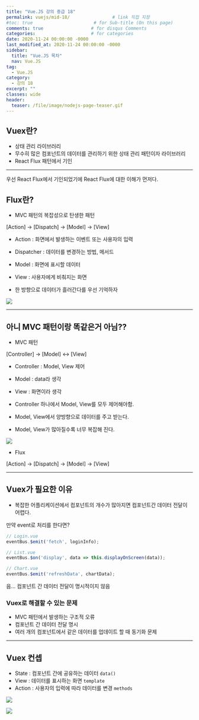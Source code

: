 ```yaml
---
title: "Vue.JS 강의 중급 18"
permalink: vuejs/mid-18/                # link 직접 지정
#toc: true                       # for Sub-title (On this page)
comments: true                  # for disqus Comments
categories:                     # for categories
date: 2020-11-24 00:00:00 -0000
last_modified_at: 2020-11-24 00:00:00 -0000
sidebar:
  title: "Vue.JS 목차"
  nav: Vue.JS
tag:
  - Vue.JS
category:
  - 강의 18
excerpt: ""
classes: wide
header:
  teaser: /file/image/nodejs-page-teaser.gif
---
```


## Vuex란?

* 상태 관리 라이브러리
* 무수히 많은 컴포넌트의 데이터를 관리하기 위한 상태 관리 패턴이자 라이브러리
* React Flux 패턴에서 기인

---

우선 React Flux에서 기인되었기에 React Flux에 대한 이해가 먼저다.

## Flux란?

* MVC 패턴의 복잡성으로 탄생한 패턴

[Action] -> [Dispatch] -> [Model] -> [View]

* Action : 화면에서 발생하는 이벤트 또는 사용자의 입력
* Dispatcher : 데이터를 변경하는 방법, 메서드
* Model : 화면에 표시할 데이터
* View : 사용자에게 비춰지는 화면

* 한 방향으로 데이터가 흘러간다를 우선 기억하자

![](/file/image/vuejs-mid-18-3.png)

---

## 아니 MVC 패턴이랑 똑같은거 아님??

* MVC 패턴

[Controller] -> [Model] <-> [View]

- Controller : Model, View 제어
- Model : data라 생각
- View : 화면이라 생각

- Controller 하나에서 Model, View를 모두 제어해야함.
- Model, View에서 양방향으로 데이터를 주고 받는다.
- Model, View가 많아질수록 너무 복잡해 진다.

![](/file/image/vuejs-mid-18-4.png)

* Flux

[Action] -> [Dispatch] -> [Model] -> [View]

---

## Vuex가 필요한 이유

* 복잡한 어플리케이션에서 컴포넌트의 개수가 많아지면 컴포넌트간 데이터 전달이 어렵다.

만약 event로 처리를 한다면?

```js
// Login.vue
eventBus.$emit('fetch', loginInfo);

// List.vue
eventBus.$on('display', data => this.displayOnScreen(data));

// Chart.vue
eventBus.$emit('refreshData', chartData);
```

음... 컴포넌트 간 데이터 전달이 명시적이지 않음


### Vuex로 해결할 수 있는 문제

* MVC 패턴에서 발생하는 구조적 오류
* 컴포넌트 간 데이터 전달 명시
* 여러 개의 컴포넌트에서 같은 데이터를 업데이트 할 때 동기화 문제

---

## Vuex 컨셉

* State : 컴포넌트 간에 공유하는 데이터 `data()`
* View : 데이터를 표시하는 화면 `template`
* Action : 사용자의 입력에 따라 데이터를 변경 `methods`

![](/file/image/vuejs-mid-18-1.png)

![](/file/image/vuejs-mid-18-2.png)

